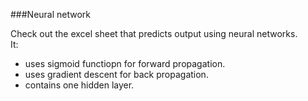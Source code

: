 
###Neural network

Check out the excel sheet that predicts output using neural networks.<br>
It:
<ul>
  <li>uses sigmoid functiopn for forward propagation.</li>
  <li>uses gradient descent for back propagation.</li>
  <li>contains one hidden layer.</li>
  </ul>
